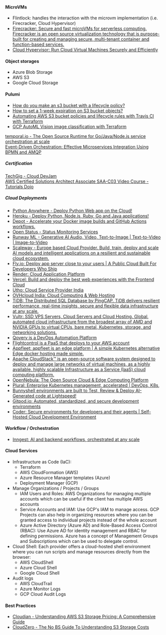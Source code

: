 #### MicroVMs
- Flintlock: handles the interaction with the microvm implementation (i.e. Firecracker, Cloud Hypervisor)
- [Firecracker: Secure and fast microVMs for serverless computing. Firecracker is an open source virtualization technology that is purpose-built for creating and managing secure, multi-tenant container and function-based services.](https://firecracker-microvm.github.io/)
- [Cloud Hypervisor: Run Cloud Virtual Machines Securely and Efficiently](https://www.cloudhypervisor.org/)
 
#### Object storages
- Azure Blob Storage
- AWS S3
- Google Cloud Storage

#### Pulumi
* [How do you make an s3 bucket with a lifecycle policy?](https://www.pulumi.com/ai/conversations/f925073d-2997-4aaf-ae16-177931a31474)
* [How to set a 1-week expiration on S3 bucket objects?](https://www.pulumi.com/ai/answers/bkxFpzbdFirqc1R5UKdmjw/setting-1-week-expiration-on-aws-s3-objects)
* [Automating AWS S3 bucket policies and lifecycle rules with Travis CI with Terraform](https://www.pulumi.com/ai/answers/5926pfa21VUbymMsAPbC76/automating-aws-s3-policies-with-terraform-and-travis-ci)
* [GCP AutoML Vision image classification with Terraform](https://www.pulumi.com/ai/conversations/25492f9b-9d3f-47e0-b1e1-cd1085db1e42)  

[temporal.io - The Open Source Runtime for Go/Java/Node.js service orchestration at scale](https://temporal.io/)  
[Event-Driven Orchestration: Effective Microservices Integration Using BPMN and AMQP](https://dzone.com/articles/event-driven-orchestration-an-effective-microservi)  

##### Certification
[TechGig - Cloud DevJam](https://www.techgig.com/googlecloud)  
[AWS Certified Solutions Architect Associate SAA-C03 Video Course - Tutorials Dojo](https://portal.tutorialsdojo.com/courses/aws-certified-solutions-architect-associate-exam-video-course/)  

##### Cloud Deployments
- [Python Anywhere - Deploy Python Web app on the Cloud!](https://www.pythonanywhere.com/)  
- [Heroku - Deploy Python, Node.js, Ruby, Go and Java applications!](https://www.heroku.com/)  
- [Depot - Accelerate your Docker image builds and GitHub Actions workflows.](https://depot.dev/)
- [Open Status - Status Monitoring Services](https://www.openstatus.dev/)
- [Runway ML - Generative AI Audio, Video, Text-to-Image | Text-to-Video | Image-to-Video](https://runwayml.com/)
- [Scaleway - Europe based Cloud Provider. Build, train, deploy and scale AI models and intelligent applications on a resilient and sustainable cloud ecosystem.](https://www.scaleway.com/en/)
- [Fly.io: Deploy app server close to your users | A Public Cloud Built For Developers Who Ship](https://fly.io/)
- [Render: Cloud Application Platform](https://render.com/)
- [Vercel: Build and deploy the best web experiences with the Frontend Cloud](https://vercel.com/)
- [Utho: Cloud Service Provider India](https://utho.com)
- [OVHcloud India: Cloud Computing & Web Hosting](https://www.ovhcloud.com/en-in/)
- [TiDB: The Distributed SQL Database by PingCAP. TiDB delivers resilient performance, real-time insights, secure and flexible data infrastructure at any scale.](https://www.pingcap.com/)
- [Vultr: SSD VPS Servers, Cloud Servers and Cloud Hosting. Global, automated cloud infrastructure from the broadest array of AMD and NVIDIA GPUs to virtual CPUs, bare metal, Kubernetes, storage, and networking solutions.](https://www.vultr.com/)
- [Qovery is a DevOps Automation Platform](https://www.qovery.com/)
- [Flightcontrol is a PaaS that deploys to your AWS account](https://www.flightcontrol.dev/)
- [Appfleet: appfleet is an edge platform | A simple Kubernetes alternative Edge docker hosting made simple.](https://appfleet.com/)
- [Apache CloudStack™ is an open-source software system designed to deploy and manage large networks of virtual machines, as a highly available, highly scalable Infrastructure as a Service (IaaS) cloud computing platform.](https://cloudstack.apache.org/)
- [OpenNebula: The Open Source Cloud & Edge Computing Platform](https://opennebula.io/)
- [Plural: Enterprise Kubernetes management, accelerated | DevOps, K8s,](https://www.plural.sh/)
- [Bunnyshell environments are built to Test, Review & Deploy AI-Generated code at Lightspeed!](https://www.bunnyshell.com/)
- [Gitpod.io: Automated, standardized, and secure development environments](https://www.gitpod.io/)
- [Coder: Secure environments for developers and their agents | Self-Hosted Cloud Development Environment](https://coder.com/)

#### Workflow / Orchestration
- [Inngest: AI and backend workflows, orchestrated at any scale](https://www.inngest.com/)

#### Cloud Services
- Infrastructure as Code (IaC):
   * Terraform
   * AWS CloudFormation (AWS)
   * Azure Resource Manager templates (Azure)
   * Deployment Manager (GCP) 
- Manage Organizations / Projects / Groups
  * IAM Users and Roles: AWS Organizations for managing multiple accounts which can be useful if the client has multiple AWS accounts
  * Service Accounts and IAM: Use GCP's IAM to manage access. GCP Projects can also help in organizing resources where you can be granted access to individual projects instead of the whole account
  * Azure Active Directory (Azure AD) and Role-Based Access Control (RBAC): Use Azure AD for identity management and RBAC for defining permissions. Azure has a concept of Management Groups and Subscriptions which can be used to delegate control.
- Cloud Shell: Each provider offers a cloud-hosted shell environment where you can run scripts and manage resources directly from the browser:
  * AWS CloudShell
  * Azure Cloud Shell
  * Google Cloud Shell
- Audit logs
   * AWS CloudTrail
   * Azure Monitor Logs
   * GCP Cloud Audit Logs

#### Best Practices
- [Cloudian - Understanding AWS S3 Storage Pricing: A Comprehensive Guide](https://cloudian.com/blog/5-components-of-aws-s3-storage-pricing/)
- [CloudZero - The No BS Guide To Understanding S3 Storage Costs](https://www.cloudzero.com/blog/s3-pricing/)  
